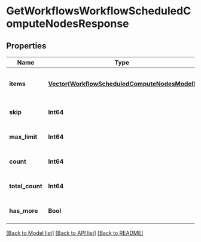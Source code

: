 # GetWorkflowsWorkflowScheduledComputeNodesResponse


## Properties
Name | Type | Description | Notes
------------ | ------------- | ------------- | -------------
**items** | [**Vector{WorkflowScheduledComputeNodesModel}**](WorkflowScheduledComputeNodesModel.md) |  | [optional] [default to nothing]
**skip** | **Int64** |  | [default to nothing]
**max_limit** | **Int64** |  | [default to nothing]
**count** | **Int64** |  | [default to nothing]
**total_count** | **Int64** |  | [default to nothing]
**has_more** | **Bool** |  | [default to nothing]


[[Back to Model list]](../README.md#models) [[Back to API list]](../README.md#api-endpoints) [[Back to README]](../README.md)


